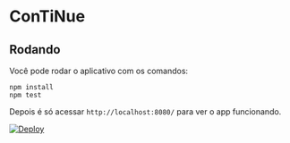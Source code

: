 # ConTiNue

## Rodando

Você pode rodar o aplicativo com os comandos:

```
npm install
npm test
```

Depois é só acessar ``http://localhost:8080/`` para ver o app funcionando.

[![Deploy](https://www.herokucdn.com/deploy/button.svg)](https://heroku.com/deploy?template=https://github.com/johncurcio/ConTiNue/tree/production)
